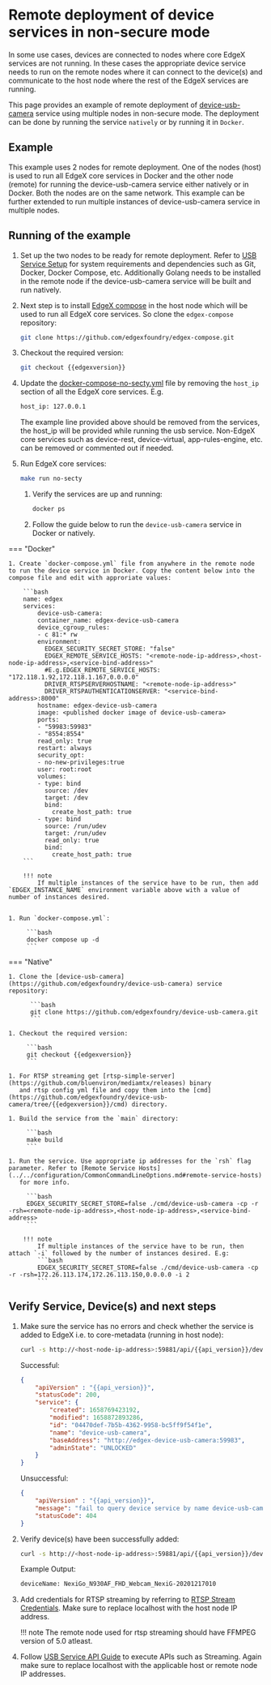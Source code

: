 # Remote deployment of device services in non-secure mode

In some use cases, devices are connected to nodes where core EdgeX services are not running. In these cases the appropriate device service 
needs to run on the remote nodes where it can connect to the device(s) and communicate to the host node where the rest of the EdgeX services are running.

This page provides an example of remote deployment of [device-usb-camera](../services/device-usb-camera/General.md) service using multiple nodes in non-secure mode.
The deployment can be done by running the service `natively` or by running it in `Docker`.

## Example
This example uses 2 nodes for remote deployment. One of the nodes (host) is used to run all EdgeX core services in Docker and the other node (remote)
for running the device-usb-camera service either natively or in Docker. Both the nodes are on the same network.
This example can be further extended to run multiple instances of device-usb-camera service in multiple nodes.

## Running of the example

1. Set up the two nodes to be ready for remote deployment. Refer to [USB Service Setup](../services/device-usb-camera/walkthrough/setup.md)
   for system requirements and dependencies such as Git, Docker, Docker Compose, etc. Additionally Golang needs to be installed
   in the remote node if the device-usb-camera service will be built and run natively.

1. Next step is to install [EdgeX compose](https://github.com/edgexfoundry/edgex-compose) in the host node which will be used to run all EdgeX core services. So clone the `edgex-compose`
   repository:

     ```bash
     git clone https://github.com/edgexfoundry/edgex-compose.git
     ```

1. Checkout the required version:

      ```bash
      git checkout {{edgexversion}}
      ```

1. Update the [docker-compose-no-secty.yml](https://github.com/edgexfoundry/edgex-compose/blob/{{edgexversion}}/docker-compose-no-secty.yml) file by removing the `host_ip` section of all the EdgeX core services. E.g.
      ```bash
      host_ip: 127.0.0.1
      ```
   The example line provided above should be removed from the services, the host_ip will be provided while running the usb service.
   Non-EdgeX core services such as device-rest, device-virtual, app-rules-engine, etc. can be removed or commented out if needed.

1. Run EdgeX core services:

      ```bash
      make run no-secty
      ```

   1. Verify the services are up and running:

      ```bash
      docker ps 
      ```

   1. Follow the guide below to run the `device-usb-camera` service in Docker or natively.

=== "Docker"

    1. Create `docker-compose.yml` file from anywhere in the remote node to run the device service in Docker. Copy the content below into the compose file and edit with approriate values:

        ```bash
        name: edgex
        services:
            device-usb-camera:
            container_name: edgex-device-usb-camera
            device_cgroup_rules:
            - c 81:* rw
            environment:
              EDGEX_SECURITY_SECRET_STORE: "false"
              EDGEX_REMOTE_SERVICE_HOSTS: "<remote-node-ip-address>,<host-node-ip-address>,<service-bind-address>"
              #E.g.EDGEX_REMOTE_SERVICE_HOSTS: "172.118.1.92,172.118.1.167,0.0.0.0"
              DRIVER_RTSPSERVERHOSTNAME: "<remote-node-ip-address>"
              DRIVER_RTSPAUTHENTICATIONSERVER: "<service-bind-address>:8000"
            hostname: edgex-device-usb-camera
            image: <published docker image of device-usb-camera>
            ports:
            - "59983:59983"
            - "8554:8554"
            read_only: true
            restart: always
            security_opt:
            - no-new-privileges:true
            user: root:root
            volumes:
            - type: bind
              source: /dev
              target: /dev
              bind:
                create_host_path: true
            - type: bind
              source: /run/udev
              target: /run/udev
              read_only: true
              bind:
                create_host_path: true
        ```
        
        !!! note
            If multiple instances of the service have to be run, then add `EDGEX_INSTANCE_NAME` environment variable above with a value of number of instances desired.


    1. Run `docker-compose.yml`:
      
         ```bash
         docker compose up -d
         ```

=== "Native"

    1. Clone the [device-usb-camera](https://github.com/edgexfoundry/device-usb-camera) service repository:
   
          ```bash
          git clone https://github.com/edgexfoundry/device-usb-camera.git
          ```

    1. Checkout the required version:
   
         ```bash
         git checkout {{edgexversion}}
         ```

    1. For RTSP streaming get [rtsp-simple-server](https://github.com/bluenviron/mediamtx/releases) binary
       and rtsp config yml file and copy them into the [cmd](https://github.com/edgexfoundry/device-usb-camera/tree/{{edgexversion}}/cmd) directory.

    1. Build the service from the `main` directory:

         ```bash
         make build
         ```

    1. Run the service. Use appropriate ip addresses for the `rsh` flag parameter. Refer to [Remote Service Hosts](../../configuration/CommonCommandLineOptions.md#remote-service-hosts)
       for more info.

         ```bash
         EDGEX_SECURITY_SECRET_STORE=false ./cmd/device-usb-camera -cp -r -rsh=<remote-node-ip-address>,<host-node-ip-address>,<service-bind-address>
         ```

        !!! note
            If multiple instances of the service have to be run, then attach `-i` followed by the number of instances desired. E.g:
            ```bash
            EDGEX_SECURITY_SECRET_STORE=false ./cmd/device-usb-camera -cp -r -rsh=172.26.113.174,172.26.113.150,0.0.0.0 -i 2
            ```

## Verify Service, Device(s) and next steps

1. Make sure the service has no errors and check whether the service is added to EdgeX i.e. to core-metadata (running in host node):

    ```bash
    curl -s http://<host-node-ip-address>:59881/api/{{api_version}}/deviceservice/name/device-usb-camera | jq .
    ```

    Successful:
    ```json
    {
        "apiVersion" : "{{api_version}}",
        "statusCode": 200,
        "service": {
            "created": 1658769423192,
            "modified": 1658872893286,
            "id": "04470def-7b5b-4362-9958-bc5ff9f54f1e",
            "name": "device-usb-camera",
            "baseAddress": "http://edgex-device-usb-camera:59983",
            "adminState": "UNLOCKED"
        }
    }
    ```
    Unsuccessful:
    ```json
    {
        "apiVersion" : "{{api_version}}",
        "message": "fail to query device service by name device-usb-camera",
        "statusCode": 404
    }
    ```       

1. Verify device(s) have been successfully added:

    ```bash
    curl -s http://<host-node-ip-address>:59881/api/{{api_version}}/device/all | jq -r '"deviceName: " + '.devices[].name''
    ```

    Example Output:

    ```bash
    deviceName: NexiGo_N930AF_FHD_Webcam_NexiG-20201217010
    ```
         
1. Add credentials for RTSP streaming by referring to [RTSP Stream Credentials](../services/device-usb-camera/walkthrough/deployment.md#add-credentials-for-the-rtsp-stream).
   Make sure to replace localhost with the host node IP address.

    !!! note
        The remote node used for rtsp streaming should have FFMPEG version of 5.0 atleast.

1. Follow [USB Service API Guide](../services/device-usb-camera/walkthrough/general-usage.md) to execute APIs such as Streaming. Again make sure to replace localhost with the applicable
   host or remote node IP addresses.





